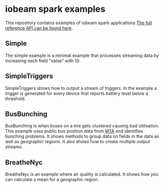 # iobeam spark examples

This repository contains examples of iobeam spark applications [The full
reference API can be
found here](http://docs.iobeam.com/lib/analyze/#com.iobeam.spark.streams.package).


## Simple

The simple example is a minimal example that processes streaming data by
increasing each field "value" with 10.

## SimpleTriggers

SimpleTriggers shows how to output a stream of triggers. In the example a
trigger is generated for every device that reports battery level below a
threshold.

## BusBunching

BusBunching is when buses on a line gets clustered causing bad
utilisation. This example uses public bus position data from
[MTA](http://www.mta.info/) and identifies bunching problems. It shows methods
to group data on fields in the data as well as geographic regions. It also
shows how to create multiple output streams.

## BreatheNyc

BreatheNyc is an example where air quality is calculated. It shows how you can
calculate a mean for a geographic region.
